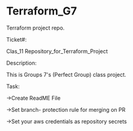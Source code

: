# Terraform_G7
Terraform project repo.

Ticket#:

Clas_11 Repository_for_Terraform_Project

Description:

This is Groups 7's (Perfect Group) class project.

Task:

->Create ReadME File

->Set branch- protection rule for merging on PR

->Set your aws credentials as repository secrets
